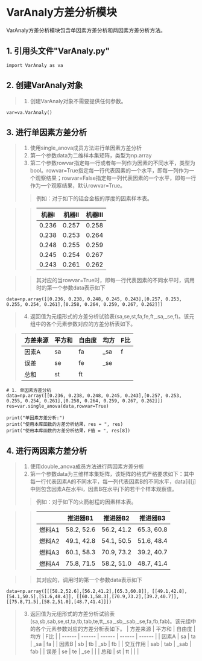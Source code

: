 # VarAnaly方差分析模块
   
   VarAnaly方差分析模块包含单因素方差分析和两因素方差分析方法。
   
   ## 1. 引用头文件"VarAnaly.py"
    import VarAnaly as va
   
   ## 2. 创建VarAnaly对象
   > 1. 创建VarAnaly对象不需要提供任何参数。
   
    var=va.VarAnaly()

   ## 3. 进行单因素方差分析
   > 1. 使用single_anova成员方法进行单因素方差分析
   > 2. 第一个参数data为二维样本集矩阵，类型为np.array
   > 3. 第二个参数rowvar指定每一行或者每一列作为因素的不同水平，类型为bool。rowvar=True指定每一行代表因素的一个水平，即每一列作为一个观察结果；rowvar=False指定每一列代表因素的一个水平，即每一行作为一个观察结果，默认rowvar=True。
   >> 例如：对于如下的铝合金板的厚度的因素样本表。
   
   >> | 机器I | 机器II | 机器III |
   >> | ----- | ----- | ----- |
   >> | 0.236 | 0.257 | 0.258 |
   >> | 0.238 | 0.253 | 0.264 |
   >> | 0.248 | 0.255 | 0.259 |
   >> | 0.245 | 0.254 | 0.267 |
   >> | 0.243 | 0.261 | 0.262 |
   
   >> 其对应的当rowvar=True时，即每一行代表因素的不同水平时，调用时的第一个参数data表示如下
   
    data=np.array([[0.236, 0.238, 0.248, 0.245, 0.243],[0.257, 0.253, 0.255, 0.254, 0.261],[0.258, 0.264, 0.259, 0.267, 0.262]])
    
   > 4. 返回值为元组形式的方差分析试验表(sa,se,st,fa,fe,ft,\_sa,\_se,f)。该元组中的各个元素参数对应的方差分析表如下。
   
   > | 方差来源 | 平方和 | 自由度 | 均方 | F比 |
   > | ------ | ------ | ------ | ------ | ------ |
   > | 因素A | sa | fa | \_sa | f |
   > | 误差 | se | fe | \_se |  |
   > | 总和 | st | ft |  |  | 
   
    # 1. 单因素方差分析
    data=np.array([[0.236, 0.238, 0.248, 0.245, 0.243],[0.257, 0.253, 0.255, 0.254, 0.261],[0.258, 0.264, 0.259, 0.267, 0.262]])
    res=var.single_anova(data,rowvar=True)
    
    print("单因素方差分析:")
    print("使用本库函数的方差分析结果，res = ", res)
    print("使用本库函数的方差分析结果，F值 = ", res[8])
    
   ## 4. 进行两因素方差分析
   > 1. 使用double_anova成员方法进行两因素方差分析
   > 2. 第一个参数data为三维样本集矩阵，该矩阵的格式严格要求如下：其中每一行代表因素A的不同水平，每一列代表因素B的不同水平，data[i][j]中则包含因素A在水平i，因素B在水平j下的若干个样本观察值。
   >> 例如：对于如下的火箭射程的因素样本表。
   
   >> |       | 推进器B1 | 推进器B2 | 推进器B3 |
   >> | ------ | ---------- | ---------- | ---------- |
   >> | 燃料A1 | 58.2, 52.6 | 56.2, 41.2 | 65.3, 60.8 |
   >> | 燃料A2 | 49.1, 42.8 | 54.1, 50.5 | 51.6, 48.4 |
   >> | 燃料A3 | 60.1, 58.3 | 70.9, 73.2 | 39.2, 40.7 |
   >> | 燃料A4 | 75.8, 71.5 | 58.2, 51.0 | 48.7, 41.4 |
   
   >> 其对应的，调用时的第一个参数data表示如下
   
    data=np.array([[[58.2,52.6],[56.2,41.2],[65.3,60.8]], [[49.1,42.8],[54.1,50.5],[51.6,48.4]], [[60.1,58.3],[70.9,73.2],[39.2,40.7]], [[75.8,71.5],[58.2,51.0],[48.7,41.4]]])
    
   > 3. 返回值为元组形式的方差分析试验表(sa,sb,sab,se,st,ta,tb,tab,te,tt,\_sa,\_sb,\_sab,\_se,fa,fb,fab)。该元组中的各个元素参数对应的方差分析表如下。
   > | 方差来源 | 平方和 | 自由度 | 均方 | F比 |
   > | ------ | ------ | ------ | ------ | ------ |
   > | 因素A | sa | ta | \_sa | fa |
   > | 因素B | sb | tb | \_sb | fb |
   > | 交互作用 | sab | tab | \_sab | fab |
   > | 误差 | se | te | \_se |  |
   > | 总和 | st | tt |  |  | 
